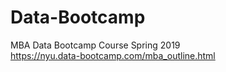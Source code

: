 # Data-Bootcamp 
MBA Data Bootcamp Course Spring 2019  <br>
https://nyu.data-bootcamp.com/mba_outline.html
